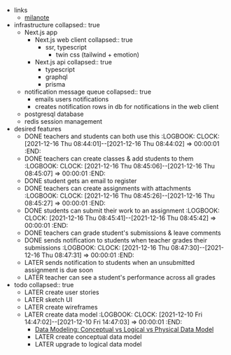 - links
	- [milanote](https://app.milanote.com/1MWRjm18rVBz14/lms)
- infrastructure
  collapsed:: true
	- Next.js app
		- Next.js web client
		  collapsed:: true
			- ssr, typescript
				- twin css (tailwind + emotion)
		- Next.js api
		  collapsed:: true
			- typescript
			- graphql
			- prisma
	- notification message queue
	  collapsed:: true
		- emails users notifications
		- creates notification rows in db for notifications in the web client
	- postgresql database
	- redis session management
- desired features
	- DONE teachers and students can both use this
	  :LOGBOOK:
	  CLOCK: [2021-12-16 Thu 08:44:01]--[2021-12-16 Thu 08:44:02] =>  00:00:01
	  :END:
	- DONE teachers can create classes & add students to them
	  :LOGBOOK:
	  CLOCK: [2021-12-16 Thu 08:45:06]--[2021-12-16 Thu 08:45:07] =>  00:00:01
	  :END:
	- DONE student gets an email to register
	- DONE teachers can create assignments with attachments
	  :LOGBOOK:
	  CLOCK: [2021-12-16 Thu 08:45:26]--[2021-12-16 Thu 08:45:27] =>  00:00:01
	  :END:
	- DONE students can submit their work to an assignment
	  :LOGBOOK:
	  CLOCK: [2021-12-16 Thu 08:45:41]--[2021-12-16 Thu 08:45:42] =>  00:00:01
	  :END:
	- DONE teachers can grade student's submissions & leave comments
	- DONE sends notification to students when teacher grades their submissions
	  :LOGBOOK:
	  CLOCK: [2021-12-16 Thu 08:47:30]--[2021-12-16 Thu 08:47:31] =>  00:00:01
	  :END:
	- LATER sends notification to students when an unsubmitted assignment is due soon
	- LATER teacher can see a student's performance across all grades
- todo
  collapsed:: true
	- LATER create user stories
	- LATER sketch UI
	- LATER create wireframes
	- LATER create data model
	  :LOGBOOK:
	  CLOCK: [2021-12-10 Fri 14:47:02]--[2021-12-10 Fri 14:47:03] =>  00:00:01
	  :END:
		- [Data Modeling: Conceptual vs Logical vs Physical Data Model](https://online.visual-paradigm.com/knowledge/visual-modeling/conceptual-vs-logical-vs-physical-data-model/)
		- LATER create conceptual data model
		- LATER upgrade to logical data model